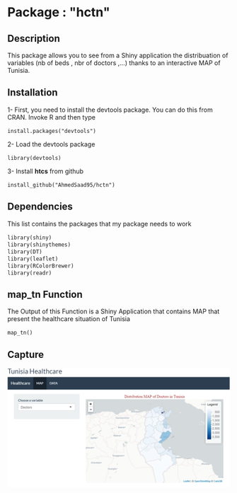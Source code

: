 # Package : "hctn"
## Description
This package allows you to see from a Shiny application the distribuation of variables (nb of beds , nbr of doctors ,...) thanks to an interactive MAP of Tunisia.

## Installation 
1- First, you need to install the devtools package. You can do this from CRAN. Invoke R and then type
```
install.packages("devtools")
```
2- Load the devtools package
```
library(devtools)
```
3- Install **htcs** from github
```
install_github("AhmedSaad95/hctn")
```
## Dependencies
This list contains the packages that my package needs to work
```
library(shiny)
library(shinythemes)
library(DT)
library(leaflet)
library(RColorBrewer)
library(readr)
```
## map_tn Function
The Output of this Function is a Shiny Application that contains MAP that present the healthcare situation of Tunisia
```
map_tn()
```
## Capture
<p align="center">
<img src="Capture2.PNG" width="800">
</p>
